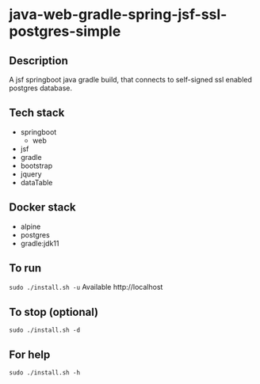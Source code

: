 # java-web-gradle-spring-jsf-ssl-postgres-simple

## Description
A jsf springboot java gradle build,
that connects to self-signed ssl enabled postgres database.

## Tech stack
- springboot
  - web
- jsf
- gradle
- bootstrap
- jquery
- dataTable

## Docker stack
- alpine
- postgres
- gradle:jdk11

## To run
`sudo ./install.sh -u`
Available http://localhost

## To stop (optional)
`sudo ./install.sh -d`

## For help
`sudo ./install.sh -h`
